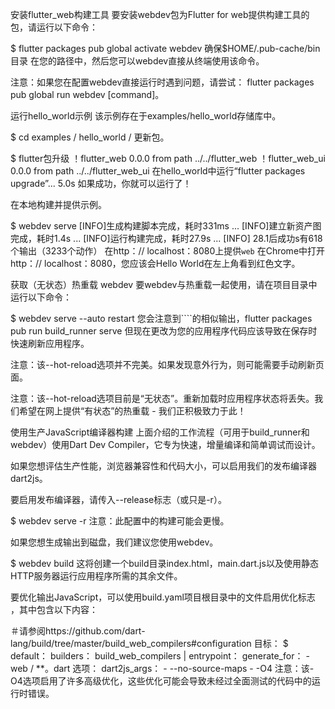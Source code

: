 安装flutter_web构建工具
要安装webdev包为Flutter for web提供构建工具的 包，请运行以下命令：

$ flutter packages pub global activate webdev
确保$HOME/.pub-cache/bin目录 在您的路径中，然后您可以webdev直接从终端使用该命令。

注意：如果您在配置webdev直接运行时遇到问题，请尝试：
flutter packages pub global run webdev [command]。

运行hello_world示例
该示例存在于examples/hello_world存储库中。

$ cd examples / hello_world /
更新包。

$ flutter包升级
！flutter_web 0.0.0 from path ../../flutter_web 
！flutter_web_ui 0.0.0 from path ../../flutter_web_ui 
在hello_world中运行“flutter packages upgrade”... 5.0s
如果成功，你就可以运行了！

在本地构建并提供示例。

$ webdev serve 
[INFO]生成构建脚本完成，耗时331ms 
... 
[INFO]建立新资产图完成，耗时1.4s 
... 
[INFO]运行构建完成，耗时27.9s 
... 
[INFO] 28.1后成功s有618个输出（3233个动作）
在http：// localhost：8080上提供`web`
在Chrome中打开http：// localhost：8080，您应该会Hello World在左上角看到红色文字。

获取（无状态）热重载 webdev
要webdev与热重载一起使用，请在项目目录中运行以下命令：

$ webdev serve --auto restart
您会注意到````的相似输出，flutter packages pub run build_runner serve 但现在更改为您的应用程序代码应该导致在保存时快速刷新应用程序。

注意：该--hot-reload选项并不完美。如果发现意外行为，则可能需要手动刷新页面。

注意：该--hot-reload选项目前是“无状态”。重新加载时应用程序状态将丢失。我们希望在网上提供“有状态”的热重载 - 我们正积极致力于此！

使用生产JavaScript编译器构建
上面介绍的工作流程（可用于build_runner和webdev）使用Dart Dev Compiler，它专为快速，增量编译和简单调试而设计。

如果您想评估生产性能，浏览器兼容性和代码大小，可以启用我们的发布编译器 dart2js。

要启用发布编译器，请传入--release标志（或只是-r）。

$ webdev serve -r
注意：此配置中的构建可能会更慢。

如果您想生成输出到磁盘，我们建议您使用webdev。

$ webdev build
这将创建一个build目录index.html，main.dart.js以及使用静态HTTP服务器运行应用程序所需的其余文件。

要优化输出JavaScript，可以使用build.yaml项目根目录中的文件启用优化标志 ，其中包含以下内容：

＃请参阅https://github.com/dart-lang/build/tree/master/build_web_compilers#configuration 
目标：
   $ default：
     builders：
       build_web_compilers | entrypoint：
         generate_for：
        - web / **。dart 
        选项：
           dart2js_args：
            - --no-source-maps 
            - -O4
注意：该-O4选项启用了许多高级优化，这些优化可能会导致未经过全面测试的代码中的运行时错误。
